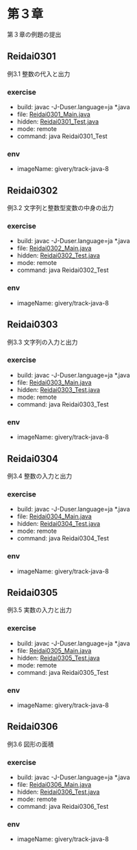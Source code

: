 # 第３章
第３章の例題の提出

## Reidai0301

例3.1 整数の代入と出力


### exercise

- build: javac -J-Duser.language=ja *.java
- file: [Reidai0301_Main.java](./chapter3/Reidai0301_Main_debug.java)
- hidden: [Reidai0301_Test.java](./chapter3/Reidai0301_Test.java)
- mode: remote
- command: java Reidai0301_Test

### env

- imageName: givery/track-java-8


## Reidai0302

例3.2 文字列と整数型変数の中身の出力


### exercise

- build: javac -J-Duser.language=ja *.java
- file: [Reidai0302_Main.java](./chapter3/Reidai0302_Main_debug.java)
- hidden: [Reidai0302_Test.java](./chapter3/Reidai0302_Test.java)
- mode: remote
- command: java Reidai0302_Test

### env

- imageName: givery/track-java-8


## Reidai0303

例3.3 文字列の入力と出力


### exercise

- build: javac -J-Duser.language=ja *.java
- file: [Reidai0303_Main.java](./chapter3/Reidai0303_Main_debug.java)
- hidden: [Reidai0303_Test.java](./chapter3/Reidai0303_Test.java)
- mode: remote
- command: java Reidai0303_Test

### env

- imageName: givery/track-java-8


## Reidai0304

例3.4 整数の入力と出力


### exercise

- build: javac -J-Duser.language=ja *.java
- file: [Reidai0304_Main.java](./chapter3/Reidai0304_Main_debug.java)
- hidden: [Reidai0304_Test.java](./chapter3/Reidai0304_Test.java)
- mode: remote
- command: java Reidai0304_Test

### env

- imageName: givery/track-java-8


## Reidai0305

例3.5 実数の入力と出力


### exercise

- build: javac -J-Duser.language=ja *.java
- file: [Reidai0305_Main.java](./chapter3/Reidai0305_Main_debug.java)
- hidden: [Reidai0305_Test.java](./chapter3/Reidai0305_Test.java)
- mode: remote
- command: java Reidai0305_Test

### env

- imageName: givery/track-java-8


## Reidai0306

例3.6 図形の面積


### exercise

- build: javac -J-Duser.language=ja *.java
- file: [Reidai0306_Main.java](./chapter3/Reidai0306_Main_debug.java)
- hidden: [Reidai0306_Test.java](./chapter3/Reidai0306_Test.java)
- mode: remote
- command: java Reidai0306_Test

### env

- imageName: givery/track-java-8
